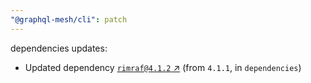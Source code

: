 ```yaml
---
"@graphql-mesh/cli": patch
---
```

dependencies updates:
  - Updated dependency [`rimraf@4.1.2` ↗︎](https://www.npmjs.com/package/rimraf/v/4.1.2) (from `4.1.1`, in `dependencies`)
